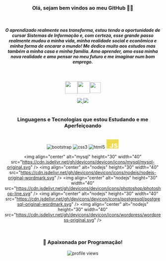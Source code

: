 
<div align="center">

### Olá, sejam bem vindos ao meu GitHub 🤗👋
<br>

##### O aprendizado realmente nos transforma, estou tendo a oportunidade de cursar Sistemas de Informação e, com certeza, esse grande passo realmente mudou a minha vida, minha realidade social e econômica e minha forma de encarar o mundo! Me dedico muito aos estudos mas também a minha casa e minha família. Amo aprender, amo essa minha nova realidade e amo pensar no meu futuro e me imaginar num bom emprego.
<br>

<a href="https://api.whatsapp.com/send/?phone=5511990071118" target="_blank"><img align="center" src="https://img.icons8.com/color/48/000000/whatsapp--v6.png" alt="" height="40" width="40"/></a><a href="https://www.linkedin.com/in/aline-andrade-de-almeida-25a78224/" target="_blank"><img align="center" src="https://img.icons8.com/color/48/000000/linkedin.png" alt="" height="40" width="40" /></a><a href="https://x5fqvcdvjxzzszwgczoiig-on.drv.tw/portfolio/templates/" target="_blank"><img align="center" src="https://img.icons8.com/external-kmg-design-flat-kmg-design/32/000000/external-profile-ui-essential-kmg-design-flat-kmg-design.png" alt="" height="35" width="35" /></a>


<div alígn="center">
  <a href="https://github.com/AlineAlmeida85">
    <img height="150em" src="https://github-readme-stats.vercel.app/api?username=AlineAlmeida85&count_private=true&include_all_commits=true&show_icons=true&theme=dracula&hide_border=false&show_owner=true"/>
    <img height="150em" src="https://github-readme-stats.vercel.app/api/top-langs/?username=AlineAlmeida85&theme=dracula&hide_border=false&&layout=compact"/>
  </a>
</div>
<br>

### Linguagens e Tecnologias que estou Estudando e me Aperfeiçoando
<div alígn="center" valign="top"><br>  
<img alígn="center" alt="bootstrap" height="30" width="40" src="https://cdn.jsdelivr.net/gh/devicons/devicon/icons/bootstrap/bootstrap-plain-wordmark.svg" />
<img img alígn="center" alt="css3" height="30" width="40" src="https://cdn.jsdelivr.net/gh/devicons/devicon/icons/css3/css3-original-wordmark.svg" />
<img img alígn="center" alt="html5" height="30" width="40" src="https://cdn.jsdelivr.net/gh/devicons/devicon/icons/html5/html5-original-wordmark.svg" />
<img alígn="center" alt="Js" height="30" width="40" src="https://raw.githubusercontent.com/devicons/devicon/master/icons/javascript/javascript-plain.svg">

<img alígn="center" alt="mysql" height="30" width="40" src="https://cdn.jsdelivr.net/gh/devicons/devicon/icons/mysql/mysql-original.svg" />
<img alígn="center" alt="nodejs" height="30" width="40" src="https://cdn.jsdelivr.net/gh/devicons/devicon/icons/nodejs/nodejs-original-wordmark.svg" />
<img alígn="center" alt="nodejs" height="30" width="40" src="https://cdn.jsdelivr.net/gh/devicons/devicon/icons/photoshop/photoshop-line.svg" />
<img alígn="center" alt="nodejs" height="30" width="40" src="https://cdn.jsdelivr.net/gh/devicons/devicon/icons/postgresql/postgresql-original-wordmark.svg" />
<img alígn="center" alt="nodejs" height="30" width="40" src="https://cdn.jsdelivr.net/gh/devicons/devicon/icons/wordpress/wordpress-original.svg" />
</div>

<br>

### 🥰 Apaixonada por Programação!

<div align="center">
  <img src="https://gpvc.arturio.dev/AlineAlmeida85" alt="profile views">
</div>
</div>

